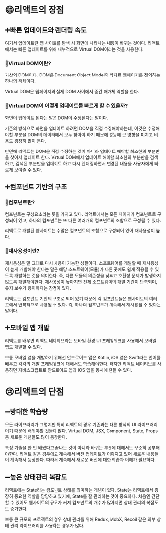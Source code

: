 <h1 id="😄리액트의-장점">😄리액트의 장점</h1>
<h2 id="➕빠른-업데이트와-렌더링-속도">➕빠른 업데이트와 렌더링 속도</h2>
<p>여기서 업데이트란 웹 사이트를 탐색 시 화면에 나타나는 내용이 바뀌는 것이다. 리액트에서는 빠른 업데이트를 위해 내부적으로 Virtual DOM이라는 것을 사용한다.</p>
<h3 id="📌virtual-dom이란">📌Virtual DOM이란?</h3>
<p>가상의 DOM이다. DOM은 Document Object Model의 약자로 웹페이지를 정의하는 하나의 객체이다.</p>
<p>Virtual DOM은 웹페이지와 실제 DOM 사이에서 중간 매개체 역할을 한다.</p>
<h3 id="📌virtual-dom이-어떻게-업데이트를-빠르게-할-수-있을까">📌Virtual DOM이 어떻게 업데이트를 빠르게 할 수 있을까?</h3>
<p>화면이 업데이트 된다는 말은 DOM이 수정된다는 말이다. </p>
<p>기존의 방식으로 화면을 업데이트 하려면 DOM을 직접 수정해야하는데, 이것은 수정해야할 부분을 DOM의 데이터에서 모두 찾아야 하기 때문에 성능에 큰 영향을 미치고 비용도 굉장히 많이 든다. </p>
<p>반면에 리액트는 DOM을 직접 수정하는 것이 아니라 업데이트 해야할 최소한의 부분만을 찾아서 업데이트 한다. Virtual DOM에서 업데이트 해야할 최소한의 부분만을 검색하고, 검색된 부분만을 업데이트 하고 다시 렌더링하면서 변경된 내용을 사용자에게 빠르게 보여줄 수 있다.</p>
<h2 id="➕컴포넌트-기반의-구조">➕컴포넌트 기반의 구조</h2>
<h3 id="📌컴포넌트란">📌컴포넌트란?</h3>
<p>컴포넌트는 구성요소라는 뜻을 가지고 있다. 리액트에서는 모든 페이지가 컴포넌트로 구성되어 있고, 하나의 컴포넌트는 또 다른 여러개의 컴포넌트의 조합으로 구성될 수 있다.</p>
<p>리액트로 개발된 웹사이트는 수많은 컴포넌트의 조합으로 구성되어 있어 재사용성이 높다. </p>
<h3 id="📌재사용성이란">📌재사용성이란?</h3>
<p>재사용성은 말 그대로 다시 사용이 가능한 성질이다. 
소프트웨어를 개발할 때 재사용성이 높게 개발해야 한다는 말은 해당 소프트웨어(모듈)가 다른 곳에도 쉽게 적용될 수 있도록 개발하는 것을 의미한다. 즉, 다른 모듈의 의존성을 낮추고 호환성 문제가 발생하지 않도록 개발해야한다. 
재사용성이 높아지면 전체 소프트웨어의 개발 기간이 단축되며, 유지 보수가 용이하다는 장점이 있다.</p>
<p>리액트는 컴포넌트 기반의 구조로 되어 있기 때문에 각 컴포넌트들은 웹사이트의 여러 곳에서 반복적으로 사용될 수 있다. 즉, 하나의 컴포넌트가 계속해서 재사용될 수 있다는 말이다.</p>
<h2 id="➕모바일-앱-개발">➕모바일 앱 개발</h2>
<p>리액트를 배우면 리액트 네이티브라는 모바일 환경 UI 프레임워크를 사용해서 모바일 앱도 개발할 수 있다.</p>
<p>보통 모바일 앱을 개발하기 위해선 안드로이드 앱은 Kotlin, iOS 앱은 Swift라는 언어를 배우고 각각의 개발 프레임워크에 대해서도 학습해야한다. 하지만 리액트 네이티브를 사용하면 자바스크립트로 안드로이드 앱과 iOS 앱을 동시에 만들 수 있다.</p>
<h1 id="😢리액트의-단점">😢리액트의 단점</h1>
<h2 id="➖방대한-학습량">➖방대한 학습량</h2>
<p>모든 라이브러리가 그렇지만 특히 리액트의 경우 기존과는 다른 방식의 UI 라이브러리이기 때문에 배워야할 것들이 많다. Virtual DOM, JSX, Component, State, Props 등 새로운 개념들도 많이 등장한다. </p>
<p>특정 기술을 한 번 배웠다고 끝나는 것이 아니라 바뀌는 부분에 대해서도 꾸준히 공부해야한다. 리액트 같은 경우에도 계속해서 버전 업데이트가 이뤄지고 있어 새로운 내용들이 계속해서 등장한다. 따라서 계속해서 새로운 버전에 대한 학습과 이해가 필요하다. </p>
<h2 id="➖높은-상태관리-복잡도">➖높은 상태관리 복잡도</h2>
<p>리액트에는 State라는 컴포넌트 상태를 의미하는 개념이 있다. State는 리액트에서 굉장히 중요한 역할을 담당하고 있기에, State를 잘 관리하는 것이 중요하다. 처음엔 간단할 수 있어도 웹사이트의 규모가 커져 컴포넌트의 개수가 많아지면 상태 관리의 복잡도도 증가한다.</p>
<p>보통 큰 규모의 프로젝트의 경우 상태 관리를 위해 Redux, MobX, Recoil 같은 외부 상태 관리 라이브러리를 사용하는 경우가 많다.</p>